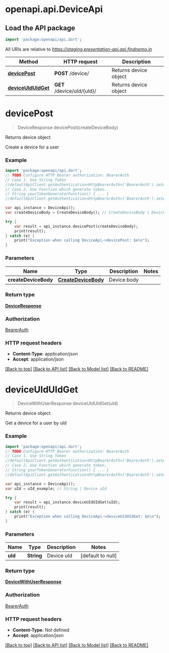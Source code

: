 # openapi.api.DeviceApi

## Load the API package
```dart
import 'package:openapi/api.dart';
```

All URIs are relative to *https://staging.presentation-api.api.findnemo.in*

Method | HTTP request | Description
------------- | ------------- | -------------
[**devicePost**](DeviceApi.md#devicePost) | **POST** /device/ | Returns device object
[**deviceUIdUIdGet**](DeviceApi.md#deviceUIdUIdGet) | **GET** /device/uId/{uId}/ | Returns device object


# **devicePost**
> DeviceResponse devicePost(createDeviceBody)

Returns device object

Create a device for a user

### Example 
```dart
import 'package:openapi/api.dart';
// TODO Configure HTTP Bearer authorization: BearerAuth
// Case 1. Use String Token
//defaultApiClient.getAuthentication<HttpBearerAuth>('BearerAuth').setAccessToken('YOUR_ACCESS_TOKEN');
// Case 2. Use Function which generate token.
// String yourTokenGeneratorFunction() { ... }
//defaultApiClient.getAuthentication<HttpBearerAuth>('BearerAuth').setAccessToken(yourTokenGeneratorFunction);

var api_instance = DeviceApi();
var createDeviceBody = CreateDeviceBody(); // CreateDeviceBody | Device body

try { 
    var result = api_instance.devicePost(createDeviceBody);
    print(result);
} catch (e) {
    print("Exception when calling DeviceApi->devicePost: $e\n");
}
```

### Parameters

Name | Type | Description  | Notes
------------- | ------------- | ------------- | -------------
 **createDeviceBody** | [**CreateDeviceBody**](CreateDeviceBody.md)| Device body | 

### Return type

[**DeviceResponse**](DeviceResponse.md)

### Authorization

[BearerAuth](../README.md#BearerAuth)

### HTTP request headers

 - **Content-Type**: application/json
 - **Accept**: application/json

[[Back to top]](#) [[Back to API list]](../README.md#documentation-for-api-endpoints) [[Back to Model list]](../README.md#documentation-for-models) [[Back to README]](../README.md)

# **deviceUIdUIdGet**
> DeviceWithUserResponse deviceUIdUIdGet(uId)

Returns device object

Get a device for a user by uId

### Example 
```dart
import 'package:openapi/api.dart';
// TODO Configure HTTP Bearer authorization: BearerAuth
// Case 1. Use String Token
//defaultApiClient.getAuthentication<HttpBearerAuth>('BearerAuth').setAccessToken('YOUR_ACCESS_TOKEN');
// Case 2. Use Function which generate token.
// String yourTokenGeneratorFunction() { ... }
//defaultApiClient.getAuthentication<HttpBearerAuth>('BearerAuth').setAccessToken(yourTokenGeneratorFunction);

var api_instance = DeviceApi();
var uId = uId_example; // String | Device uId

try { 
    var result = api_instance.deviceUIdUIdGet(uId);
    print(result);
} catch (e) {
    print("Exception when calling DeviceApi->deviceUIdUIdGet: $e\n");
}
```

### Parameters

Name | Type | Description  | Notes
------------- | ------------- | ------------- | -------------
 **uId** | **String**| Device uId | [default to null]

### Return type

[**DeviceWithUserResponse**](DeviceWithUserResponse.md)

### Authorization

[BearerAuth](../README.md#BearerAuth)

### HTTP request headers

 - **Content-Type**: Not defined
 - **Accept**: application/json

[[Back to top]](#) [[Back to API list]](../README.md#documentation-for-api-endpoints) [[Back to Model list]](../README.md#documentation-for-models) [[Back to README]](../README.md)

